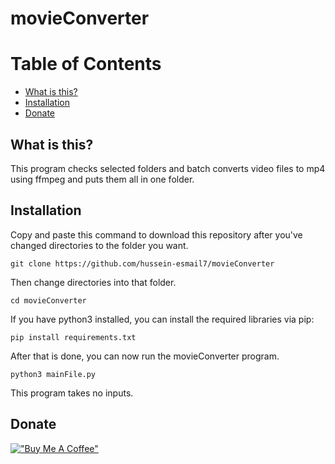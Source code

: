 # movieConverter

# Table of Contents
- [What is this?](#what-is-this)
- [Installation](#installation)
- [Donate](#donate)

## What is this?
This program checks selected folders and batch converts video files to mp4 using ffmpeg and puts them all in one folder.

## Installation
Copy and paste this command to download this repository after you've changed directories to the folder you want.
```
git clone https://github.com/hussein-esmail7/movieConverter
```
Then change directories into that folder.
```
cd movieConverter
```
If you have python3 installed, you can install the required libraries via pip:
```
pip install requirements.txt
```
After that is done, you can now run the movieConverter program.
```
python3 mainFile.py
```

This program takes no inputs.

## Donate
[!["Buy Me A Coffee"](https://www.buymeacoffee.com/assets/img/custom_images/orange_img.png)](https://www.buymeacoffee.com/husseinesmail)
